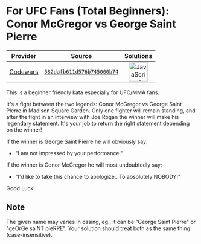 [_metadata_:generated]: - "true"

# For UFC Fans (Total Beginners): Conor McGregor vs George Saint Pierre

<!-- INFO TABLE BEGIN -->

| Provider                                        | Source                                                                               | Solutions                                                                                                                                                    |
| :---------------------------------------------: | :----------------------------------------------------------------------------------: | :----------------------------------------------------------------------------------------------------------------------------------------------------------: |
| [Codewars](../../../docs/providers/Codewars.md) | [`582dafb611d576b745000b74`](https://www.codewars.com/kata/582dafb611d576b745000b74) | [<img src="https://res.cloudinary.com/rascaltwo/image/upload/v1631924076/javascript_ehszr7.svg" alt="JavaScript" title="JavaScript" width="50" />](solve.js) |

<!-- INFO TABLE END -->

This is a beginner friendly kata especially for UFC/MMA fans. 

It's a fight between the two legends: Conor McGregor vs George Saint Pierre in Madison Square Garden. Only one fighter will remain standing, and after the fight in an interview with Joe Rogan the winner will make his legendary statement. It's your job to return the right statement depending on the winner!

If the winner is George Saint Pierre he will obviously say:
- "I am not impressed by your performance."

If the winner is Conor McGregor he will most undoubtedly say:
- "I'd like to take this chance to apologize.. To absolutely NOBODY!"

Good Luck! 

## Note

The given name may varies in casing, eg., it can be "George Saint Pierre" or "geOrGe saiNT pieRRE". Your solution should treat both as the same thing (case-insensitive).
